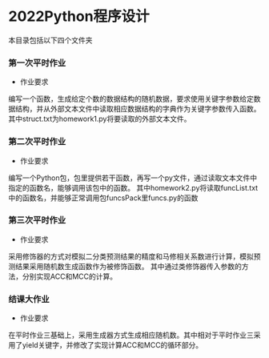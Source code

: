 # 2022Python程序设计
本目录包括以下四个文件夹
### 第一次平时作业
- 作业要求

编写一个函数，生成给定个数的数据结构的随机数据，要求使用关键字参数给定数据结构，并从外部文本文件中读取相应数据结构的字典作为关键字参数传入函数。
其中struct.txt为homework1.py将要读取的外部文本文件。
### 第二次平时作业
- 作业要求

编写一个Python包，包里提供若干函数，再写一个py文件，通过读取文本文件中指定的函数名，能够调用该包中的函数。
其中homework2.py将读取funcList.txt中的函数名，并能够正常调用包funcsPack里funcs.py的函数
### 第三次平时作业
- 作业要求

采用修饰器的方式对模拟二分类预测结果的精度和马修相关系数进行计算，模拟预测结果采用随机数生成函数作为被修饰函数。
其中通过类修饰器传入参数的方法，分别实现ACC和MCC的计算。
### 结课大作业
- 作业要求

在平时作业三基础上，采用生成器方式生成相应随机数。其中相对于平时作业三采用了yield关键字，并修改了实现计算ACC和MCC的循环部分。

